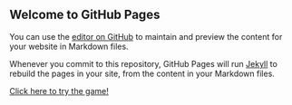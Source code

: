 ## Welcome to GitHub Pages

You can use the [editor on GitHub](https://github.com/AlekKef/One-Button-Game/edit/master/README.md) to maintain and preview the content for your website in Markdown files.

Whenever you commit to this repository, GitHub Pages will run [Jekyll](https://jekyllrb.com/) to rebuild the pages in your site, from the content in your Markdown files.

[Click here to try the game!](https://github.com/AlekKef/One-Button-Game/blob/master/WebVersion/index.html)
